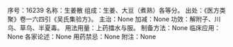 序号：16239
名称：生姜散
组成：生姜、大豆（煮熟）各等分。
出处：《医方类聚》卷一六四引《吴氏集验方》。
主治：None
加减：None
功效：解附子、川乌、草乌、半夏毒。
用法用量：上药擂水与服。
制备方法：None
临床应用：None
各家论述：None
用药禁忌：None
附注：None
